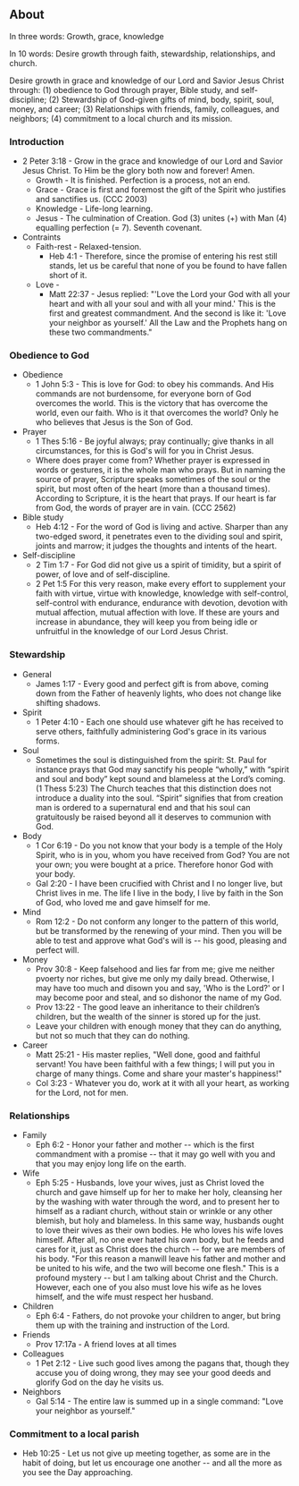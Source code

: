 ## About

In three words: Growth, grace, knowledge

In 10 words: Desire growth through faith, stewardship, relationships, and church.

Desire growth in grace and knowledge of our Lord and Savior Jesus Christ through: (1) obedience to God through prayer, Bible study, and self-discipline; (2) Stewardship of God-given gifts of mind, body, spirit, soul, money, and career; (3) Relationships with friends, family, colleagues, and neighbors; (4) commitment to a local church and its mission.

### Introduction
  * 2 Peter 3:18 - Grow in the grace and knowledge of our Lord and Savior Jesus Christ. To Him be the glory both now and forever! Amen.
    * Growth - It is finished. Perfection is a process, not an end.
    * Grace - Grace is first and foremost the gift of the Spirit who justifies and sanctifies us. (CCC 2003)
    * Knowledge - Life-long learning.
    * Jesus - The culmination of Creation. God (3) unites (+) with Man (4) equalling perfection (= 7). Seventh covenant. 
  * Contraints
    * Faith-rest - Relaxed-tension.
      * Heb 4:1 - Therefore, since the promise of entering his rest still stands, let us be careful that none of you be found to have fallen short of it.
    * Love - 
      * Matt 22:37 - Jesus replied: "'Love the Lord your God with all your heart and with all your soul and with all your mind.' This is the first and greatest commandment. And the second is like it: 'Love your neighbor as yourself.' All the Law and the Prophets hang on these two commandments."  

### Obedience to God
  * Obedience
    * 1 John 5:3 - This is love for God: to obey his commands. And His commands are not burdensome, for everyone born of God overcomes the world. This is the victory that has overcome the world, even our faith. Who is it that overcomes the world? Only he who believes that Jesus is the Son of God.
  * Prayer
    * 1 Thes 5:16 - Be joyful always; pray continually; give thanks in all circumstances, for this is God's will for you in Christ Jesus.
    * Where does prayer come from? Whether prayer is expressed in words or gestures, it is the whole man who prays. But in naming the source of prayer, Scripture speaks sometimes of the soul or the spirit, but most often of the heart (more than a thousand times). According to Scripture, it is the heart that prays. If our heart is far from God, the words of prayer are in vain. (CCC 2562)
  * Bible study
    * Heb 4:12 - For the word of God is living and active. Sharper than any two-edged sword, it penetrates even to the dividing soul and spirit, joints and marrow; it judges the thoughts and intents of the heart.
  * Self-discipline
    * 2 Tim 1:7 - For God did not give us a spirit of timidity, but a spirit of power, of love and of self-discipline.
    * 2 Pet 1:5 For this very reason, make every effort to supplement your faith with virtue, virtue with knowledge, knowledge with self-control, self-control with endurance, endurance with devotion, devotion with mutual affection, mutual affection with love. If these are yours and increase in abundance, they will keep you from being idle or unfruitful in the knowledge of our Lord Jesus Christ.  

### Stewardship
  * General
    * James 1:17 - Every good and perfect gift is from above, coming down from the Father of heavenly lights, who does not change like shifting shadows.
  * Spirit
    * 1 Peter 4:10 - Each one should use whatever gift he has received to serve others, faithfully administering God's grace in its various forms.
  * Soul
    * Sometimes the soul is distinguished from the spirit: St. Paul for instance prays that God may sanctify his people “wholly,” with “spirit and soul and body” kept sound and blameless at the Lord’s coming. (1 Thess 5:23) The Church teaches that this distinction does not introduce a duality into the soul. “Spirit” signifies that from creation man is ordered to a supernatural end and that his soul can gratuitously be raised beyond all it deserves to communion with God.
  * Body
    * 1 Cor 6:19 - Do you not know that your body is a temple of the Holy Spirit, who is in you, whom you have received from God? You are not your own; you were bought at a price. Therefore honor God with your body.
    * Gal 2:20 - I have been crucified with Christ and I no longer live, but Christ lives in me. The life I live in the body, I live by faith in the Son of God, who loved me and gave himself for me.
  * Mind
    * Rom 12:2 - Do not conform any longer to the pattern of this world, but be transformed by the renewing of your mind. Then you will be able to test and approve what God's will is -- his good, pleasing and perfect will.
  * Money
    * Prov 30:8 - Keep falsehood and lies far from me; give me neither pvoerty nor riches, but give me only my daily bread. Otherwise, I may have too much and disown you and say, 'Who is the Lord?' or I may become poor and steal, and so dishonor the name of my God.
	* Prov 13:22 - The good leave an inheritance to their children’s children, but the wealth of the sinner is stored up for the just.
	* Leave your children with enough money that they can do anything, but not so much that they can do nothing.
  * Career
    * Matt 25:21 - His master replies, "Well done, good and faithful servant! You have been faithful with a few things; I will put you in charge of many things. Come and share your master's happiness!"
    * Col 3:23 - Whatever you do, work at it with all your heart, as working for the Lord, not for men.  

### Relationships
  * Family 
    * Eph 6:2 - Honor your father and mother -- which is the first commandment with a promise -- that it may go well with you and that you may enjoy long life on the earth.
  * Wife
    * Eph 5:25 - Husbands, love your wives, just as Christ loved the church and gave himself up for her to make her holy, cleansing her by the washing with water through the word, and to present her to himself as a radiant church, without stain or wrinkle or any other blemish, but holy and blameless. In this same way, husbands ought to love their wives as their own bodies. He who loves his wife loves himself. After all, no one ever hated his own body, but he feeds and cares for it, just as Christ does the church -- for we are members of his body. "For this reason a manwill leave his father and mother and be united to his wife, and the two will become one flesh." This is a profound mystery -- but I am talking about Christ and the Church. However, each one of you also must love his wife as he loves himself, and the wife must respect her husband.
  * Children
    * Eph 6:4 - Fathers, do not provoke your children to anger, but bring them up with the training and instruction of the Lord.
  * Friends
    * Prov 17:17a - A friend loves at all times
  * Colleagues
    * 1 Pet 2:12 - Live such good lives among the pagans that, though they accuse you of doing wrong, they may see your good deeds and glorify God on the day he visits us.
  * Neighbors
    * Gal 5:14 - The entire law is summed up in a single command: "Love your neighbor as yourself."

### Commitment to a local parish
  * Heb 10:25 - Let us not give up meeting together, as some are in the habit of doing, but let us encourage one another -- and all the more as you see the Day approaching.
